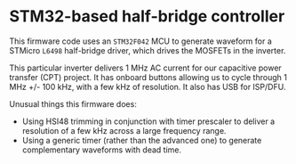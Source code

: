# STM32-based half-bridge controller

This firmware code uses an `STM32F042` MCU to generate waveform for a STMicro `L6498` half-bridge driver,
which drives the MOSFETs in the inverter.

This particular inverter delivers 1 MHz AC current for our capacitive power transfer (CPT) project.
It has onboard buttons allowing us to cycle through 1 MHz +/- 100 kHz, with a few kHz of resolution.
It also has USB for ISP/DFU.

Unusual things this firmware does:

* Using HSI48 trimming in conjunction with timer prescaler to deliver a resolution of a few kHz across a large frequency range.
* Using a generic timer (rather than the advanced one) to generate complementary waveforms with dead time.
